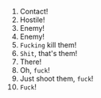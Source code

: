 1. Contact!
2. Hostile!
3. Enemy!
4. Enemy!
5. `Fucking` kill them!
6. `Shit`, that's them!
7. There!
8. Oh, `fuck`!
9. Just shoot them, `fuck`!
10. `Fuck`!